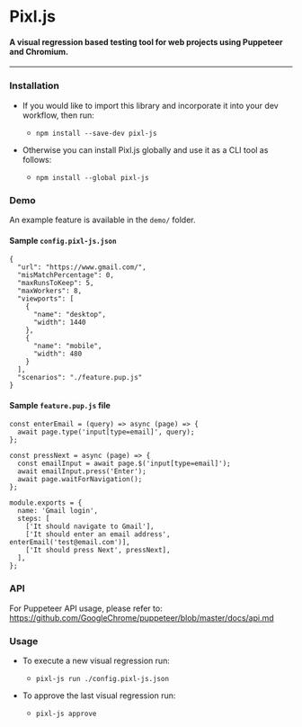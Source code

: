 # Pixl.js
#### A visual regression based testing tool for web projects using Puppeteer and Chromium.

---

### Installation

- If you would like to import this library and incorporate it into your dev workflow, then run:
  - `npm install --save-dev pixl-js`
  
  
- Otherwise you can install Pixl.js globally and use it as a CLI tool as follows:
  - `npm install --global pixl-js`

### Demo

An example feature is available in the `demo/` folder.

#### Sample `config.pixl-js.json`

```
{
  "url": "https://www.gmail.com/",
  "misMatchPercentage": 0,
  "maxRunsToKeep": 5,
  "maxWorkers": 8,
  "viewports": [
    {
      "name": "desktop",
      "width": 1440
    },
    {
      "name": "mobile",
      "width": 480
    }
  ],
  "scenarios": "./feature.pup.js"
}
```

#### Sample `feature.pup.js` file

```
const enterEmail = (query) => async (page) => {
  await page.type('input[type=email]', query);
};

const pressNext = async (page) => {
  const emailInput = await page.$('input[type=email]');
  await emailInput.press('Enter');
  await page.waitForNavigation();
};

module.exports = {
  name: 'Gmail login',
  steps: [
    ['It should navigate to Gmail'],
    ['It should enter an email address', enterEmail('test@email.com')],
    ['It should press Next', pressNext],
  ],
};
```

### API

For Puppeteer API usage, please refer to: https://github.com/GoogleChrome/puppeteer/blob/master/docs/api.md

### Usage
- To execute a new visual regression run:
  - `pixl-js run ./config.pixl-js.json`
  
  
- To approve the last visual regression run: 
  - `pixl-js approve`
